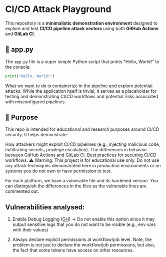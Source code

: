 # CI/CD Attack Playground

This repository is a **minimalistic demonstration environment** designed to explore and test **CI/CD pipeline attack vectors** using both **GitHub Actions** and **GitLab CI**.

## 🐍 app.py

The `app.py` file is a super simple Python script that prints "Hello, World!" to the console:

```python
print("Hello, World!")
```

What we want to do is containerize in the pipeline and explore potential attacks.
While the application itself is trivial, it serves as a placeholder for testing and demonstrating CI/CD workflows and potential risks associated with misconfigured pipelines.


## 🎯 Purpose
This repo is intended for educational and research purposes around CI/CD security. It helps demonstrate:

How attackers might exploit CI/CD pipelines (e.g., injecting malicious code, exfiltrating secrets, privilege escalation).
The differences in behavior between GitHub Actions and GitLab CI.
Best practices for securing CI/CD workflows.
⚠️ Warning: This project is for educational use only. Do not use any attack techniques demonstrated here in production environments or on systems you do not own or have permission to test.

For each platform, we have a vulnerable file and its hardened version. You can distinguish the differences in the files as the vulnerable lines are commented out.

## Vulnerabilities analysed:
1. Enable Debug Logging ([GH](https://docs.github.com/en/actions/monitoring-and-troubleshooting-workflows/troubleshooting-workflows/enabling-debug-logging)) -> Do not enable this option since it may output sensitive logs that you do not want to be visible (e.g., env vars with their values)

2. Always declare explicit permissions at workflow/job level. Note, the problem is not just to declare the workflow/job permissions, but also, the fact that some tokens have access on other resources.
